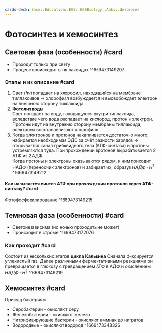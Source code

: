 ```yaml
---
cards-deck: Base::Education::EGE::EGEBiology::Anki::Цитология
---
```


# Фотосинтез и хемосинтез

## Световая фаза (особенности) #card
- Проходит только при свету
- Процесс происходит в тиллакоидах
^1669473149207

### Этапы и их описание #card 
1. Свет ($hv$) попадает на хлорофил, находящийся на мембране тиллакоидов => хлорофилл возбуждается и высвобождает электрон на внешнюю сторону тиллакоида
2. **Фотолиз воды**<br>Свет попадает на воду, находящуюся внутри тиллакоида, вследствие чего вода распадает на кислород, протон и электрон. Протоны идут на внутренню сторону мембраны тиллакоида, электроны восстанавливают хлорофилл
3. Когда электронов и протонов накапливается достаточно много, набирается необходимая ЭДС за счёт разности зарядов => открывается канал грибовидного тела (АТФ-синтаза) и протоны устремляются туда. При прохождении протонов вырабатывается 2 АТФ из 2 АДФ.<br>Когда протоны и электроны оказываются рядом, к ним приходит НАДФ (переносчик электронов) и забирает их, образуя $НАДФ \cdot H^2$ 
^1669473149212

#### Как называется синтез АТФ при прохождении протонов через АТФ-синтазу? #card 
Фотофосфорилирование
^1669473149215

## Темновая фаза (особенности) #card 
- Светонезависима (но ночью проходить не может)
- Происходит в строме
^1669473172076

### Как проходит #card
Состоит из нескольких этапов **цикла Кальвина**
Сначала фиксируется углекислый газ. Далее различными ферментативными реакциями он превращается в глюкозу с превращением АТФ в АДФ и окислением $НАДФ \cdot H^2$ 
^1669473149219

## Хемосинтез #card 
Присущ бактериям
- Серобактерии - окисляют серу
- Железобактерии - окисляют железо
- Нитрифицирующие бактерии - окисляют аммиак до нитратов
- Водородные - окисляют водород
^1669473348326

